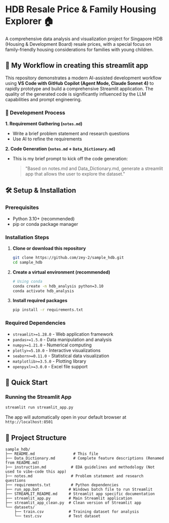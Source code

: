 # HDB Resale Price & Family Housing Explorer 🏠

A comprehensive data analysis and visualization project for Singapore HDB (Housing & Development Board) resale prices, with a special focus on family-friendly housing considerations for families with young children.

## 📖 My Workflow in creating this streamlit app

This repository demonstrates a modern AI-assisted development workflow using **VS Code with GitHub Copilot (Agent Mode, Claude Sonnet 4)** to rapidly prototype and build a comprehensive Streamlit application. The quality of the generated code is significantly influenced by the LLM capabilities and prompt engineering.

### 🔄 Development Process

**1. Requirement Gathering (`notes.md`)**

- Write a brief problem statement and research questions
- Use AI to refine the requirements

**2. Code Generation (`notes.md` + `Data_Dictionary.md`)**

- This is my brief prompt to kick off the code generation:
  > "Based on notes.md and Data_Dictionary.md, generate a streamlit app that allows the user to explore the dataset."

## 🛠️ Setup & Installation

### Prerequisites

- Python 3.10+ (recommended)
- pip or conda package manager

### Installation Steps

1. **Clone or download this repository**

   ```bash
   git clone https://github.com/zey-2/sample_hdb.git
   cd sample_hdb
   ```

2. **Create a virtual environment (recommended)**

   ```bash
   # Using conda
   conda create -n hdb_analysis python=3.10
   conda activate hdb_analysis
   ```

3. **Install required packages**
   ```bash
   pip install -r requirements.txt
   ```

### Required Dependencies

- `streamlit>=1.28.0` - Web application framework
- `pandas>=1.5.0` - Data manipulation and analysis
- `numpy>=1.21.0` - Numerical computing
- `plotly>=5.10.0` - Interactive visualizations
- `seaborn>=0.11.0` - Statistical data visualization
- `matplotlib>=3.5.0` - Plotting library
- `openpyxl>=3.0.0` - Excel file support

## 🚀 Quick Start

### Running the Streamlit App

```bash
streamlit run streamlit_app.py
```

The app will automatically open in your default browser at `http://localhost:8501`

## 📁 Project Structure

```
sample_hdb/
├── README.md                 # This file
├── Data_Dictionary.md        # Complete feature descriptions (Renamed from README.md)
├── instruction.md           # EDA guidelines and methodology (Not used to vibe-code this app)
├── notes.md                 # Problem statement and research questions
├── requirements.txt         # Python dependencies
├── run_app.bat             # Windows batch file to run Streamlit
├── STREAMLIT_README.md     # Streamlit app specific documentation
├── streamlit_app.py        # Main Streamlit application
├── streamlit_app_clean.py  # Clean version of Streamlit app
└── datasets/
    ├── train.csv           # Training dataset for analysis
    └── test.csv            # Test dataset
```
